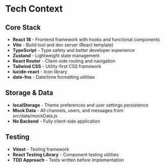 # Tech Context

## Core Stack
- **React 18** - Frontend framework with hooks and functional components
- **Vite** - Build tool and dev server (React template)
- **TypeScript** - Type safety and better developer experience
- **Zustand** - Lightweight state management
- **React Router** - Client-side routing and navigation
- **Tailwind CSS** - Utility-first CSS framework
- **lucide-react** - Icon library
- **date-fns** - Date/time formatting utilities

## Storage & Data
- **localStorage** - Theme preferences and user settings persistence
- **Mock Data** - All channels, users, and messages from src/data/mockData.js
- **No Backend** - Fully client-side application

## Testing
- **Vitest** - Testing framework
- **React Testing Library** - Component testing utilities
- **TDD Approach** - Tests written before implementation